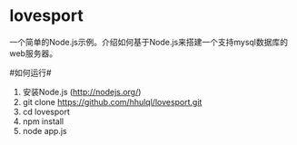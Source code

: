 lovesport
=========

一个简单的Node.js示例。介绍如何基于Node.js来搭建一个支持mysql数据库的web服务器。

#如何运行#
1. 安装Node.js (http://nodejs.org/)
2. git clone https://github.com/hhulql/lovesport.git
3. cd lovesport  
4. npm install
5. node app.js
